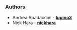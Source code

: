 ### Authors

* Andrea Spadaccini - [**lupino3**](http://github.com/lupino3)
* Nick Hara - [**nickhara**](http://github.com/nickhara)
